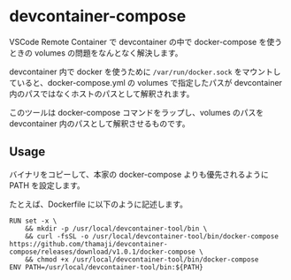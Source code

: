 devcontainer-compose
====

VSCode Remote Container で devcontainer の中で docker-compose を使うときの volumes の問題をなんとなく解決します。

devcontainer 内で docker を使うために `/var/run/docker.sock` をマウントしていると、docker-compose.yml の volumes で指定したパスが devcontainer 内のパスではなくホストのパスとして解釈されます。

このツールは docker-compose コマンドをラップし、volumes のパスを devcontainer 内のパスとして解釈させるものです。

## Usage

バイナリをコピーして、本家の docker-compose よりも優先されるように PATH を設定します。

たとえば、Dockerfile に以下のように記述します。

```
RUN set -x \
    && mkdir -p /usr/local/devcontainer-tool/bin \
    && curl -fsSL -o /usr/local/devcontainer-tool/bin/docker-compose https://github.com/thamaji/devcontainer-compose/releases/download/v1.0.1/docker-compose \
    && chmod +x /usr/local/devcontainer-tool/bin/docker-compose
ENV PATH=/usr/local/devcontainer-tool/bin:${PATH}
```
